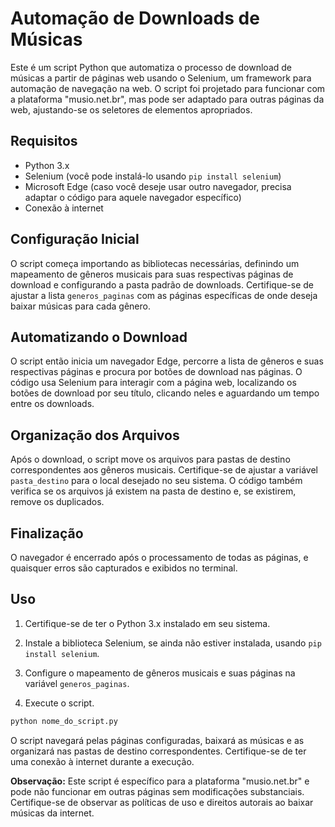 # Automação de Downloads de Músicas

Este é um script Python que automatiza o processo de download de músicas a partir de páginas web usando o Selenium, um framework para automação de navegação na web. O script foi projetado para funcionar com a plataforma "musio.net.br", mas pode ser adaptado para outras páginas da web, ajustando-se os seletores de elementos apropriados.

## Requisitos

- Python 3.x
- Selenium (você pode instalá-lo usando `pip install selenium`)
- Microsoft Edge (caso você deseje usar outro navegador, precisa adaptar o código para aquele navegador específico)
- Conexão à internet

## Configuração Inicial

O script começa importando as bibliotecas necessárias, definindo um mapeamento de gêneros musicais para suas respectivas páginas de download e configurando a pasta padrão de downloads. Certifique-se de ajustar a lista `generos_paginas` com as páginas específicas de onde deseja baixar músicas para cada gênero.

## Automatizando o Download

O script então inicia um navegador Edge, percorre a lista de gêneros e suas respectivas páginas e procura por botões de download nas páginas. O código usa Selenium para interagir com a página web, localizando os botões de download por seu título, clicando neles e aguardando um tempo entre os downloads.

## Organização dos Arquivos

Após o download, o script move os arquivos para pastas de destino correspondentes aos gêneros musicais. Certifique-se de ajustar a variável `pasta_destino` para o local desejado no seu sistema. O código também verifica se os arquivos já existem na pasta de destino e, se existirem, remove os duplicados.

## Finalização

O navegador é encerrado após o processamento de todas as páginas, e quaisquer erros são capturados e exibidos no terminal.

## Uso

1. Certifique-se de ter o Python 3.x instalado em seu sistema.

2. Instale a biblioteca Selenium, se ainda não estiver instalada, usando `pip install selenium`.

3. Configure o mapeamento de gêneros musicais e suas páginas na variável `generos_paginas`.

4. Execute o script.

```python
python nome_do_script.py
```

O script navegará pelas páginas configuradas, baixará as músicas e as organizará nas pastas de destino correspondentes. Certifique-se de ter uma conexão à internet durante a execução.

**Observação:** Este script é específico para a plataforma "musio.net.br" e pode não funcionar em outras páginas sem modificações substanciais. Certifique-se de observar as políticas de uso e direitos autorais ao baixar músicas da internet.
